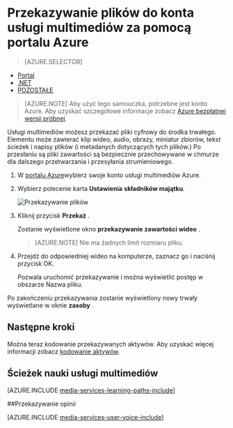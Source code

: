 <properties
    pageTitle=" Przekazywanie plików do konta usługi multimediów za pomocą portalu Azure | Microsoft Azure"
    description="Ten samouczek przeprowadzi Cię przez kroki plików na koncie usługi multimediów za pomocą portalu Azure"
    services="media-services"
    documentationCenter=""
    authors="Juliako"
    manager="erikre"
    editor=""/>

<tags
    ms.service="media-services"
    ms.workload="media"
    ms.tgt_pltfrm="na"
    ms.devlang="na"
    ms.topic="get-started-article"
    ms.date="10/14/2016"
    ms.author="juliako"/>


# <a name="upload-files-into-a-media-services-account-using-the-azure-portal"></a>Przekazywanie plików do konta usługi multimediów za pomocą portalu Azure 

> [AZURE.SELECTOR]
- [Portal](media-services-portal-upload-files.md)
- [.NET](media-services-dotnet-upload-files.md)
- [POZOSTAŁE](media-services-rest-upload-files.md)

> [AZURE.NOTE] Aby użyć tego samouczka, potrzebne jest konto Azure. Aby uzyskać szczegółowe informacje zobacz [Azure bezpłatnej wersji próbnej](https://azure.microsoft.com/pricing/free-trial/). 

Usługi multimediów możesz przekazać pliki cyfrowy do środka trwałego. Elementu może zawierać klip wideo, audio, obrazy, miniatur zbiorów, tekst ścieżek i napisy plików (i metadanych dotyczących tych plików.) Po przesłaniu są pliki zawartości są bezpiecznie przechowywane w chmurze dla dalszego przetwarzania i przesyłania strumieniowego.
 
1. W [portalu Azure](https://portal.azure.com/)wybierz swoje konto usługi multimediów Azure.

2. Wybierz polecenie karta **Ustawienia** **składników majątku**.

    ![Przekazywanie plików](./media/media-services-portal-vod-get-started/media-services-upload.png)

3. Kliknij przycisk **Przekaż** .

    Zostanie wyświetlone okno **przekazywanie zawartości wideo** .

    >[AZURE.NOTE] Nie ma żadnych limit rozmiaru pliku.
    
4. Przejdź do odpowiedniej wideo na komputerze, zaznacz go i naciśnij przycisk OK.  

    Pozwala uruchomić przekazywanie i można wyświetlić postęp w obszarze Nazwa pliku.  

Po zakończeniu przekazywania zostanie wyświetlony nowy trwały wyświetlane w oknie **zasoby** . 


## <a name="next-steps"></a>Następne kroki

Można teraz kodowanie przekazywanych aktywów. Aby uzyskać więcej informacji zobacz [kodowanie aktywów](media-services-portal-encode.md).

## <a name="media-services-learning-paths"></a>Ścieżek nauki usługi multimediów

[AZURE.INCLUDE [media-services-learning-paths-include](../../includes/media-services-learning-paths-include.md)]

##<a name="provide-feedback"></a>Przekazywanie opinii

[AZURE.INCLUDE [media-services-user-voice-include](../../includes/media-services-user-voice-include.md)]


